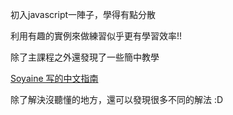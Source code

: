 初入javascript一陣子，學得有點分散

利用有趣的實例來做練習似乎更有學習效率!!

除了主課程之外還發現了一些簡中教學

[Soyaine 写的中文指南](https://github.com/soyaine/JavaScript30)

除了解決沒聽懂的地方，還可以發現很多不同的解法 :D
